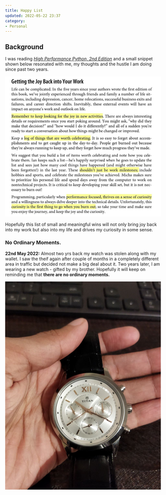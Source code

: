 ```yaml
---
title: Happy List
updated: 2022-05-22 23:37
category: 
- Personal
---
```



## Background

I was reading *[High Performance Python, 2nd Edition](https://www.oreilly.com/library/view/high-performance-python/9781492055013/)* and a small snippet shown below resonated with me, my thoughts and the hustle I am doing since past two years.

![snip001](assets/blogs/personal/photo_2022-05-22_23-13-38.jpg)

Hopefully this list of small and meaningful wins will not only bring joy back into my work but also into my life and drives my curiosity in some sense.


### No Ordinary Moments.

**22nd May 2022:** Almost two yrs back my watch was stolen along with my wallet. I saw the theif again after couple of months in a completely different area in traffic but decided not make a big deal about it.
Two years later, I am wearing a new watch - gifted by my brother. Hopefully it will keep on reminding me that **there are no ordinary moments.**

![watch](assets/blogs/personal/photo_2022-05-22_23-13-34.jpg)
